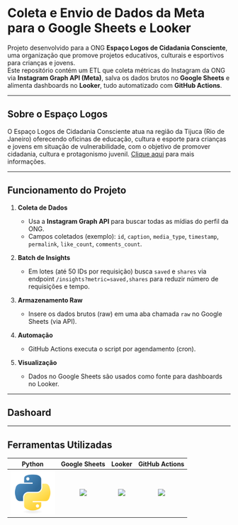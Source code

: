# Coleta e Envio de Dados da Meta para o Google Sheets e Looker

Projeto desenvolvido para a ONG **Espaço Logos de Cidadania Consciente**, uma organização que promove projetos educativos, culturais e esportivos para crianças e jovens.  
Este repositório contém um ETL que coleta métricas do Instagram da ONG via **Instagram Graph API (Meta)**, salva os dados brutos no **Google Sheets** e alimenta dashboards no **Looker**, tudo automatizado com **GitHub Actions**.

---

## Sobre o Espaço Logos

O Espaço Logos de Cidadania Consciente atua na região da Tijuca (Rio de Janeiro) oferecendo oficinas de educação, cultura e esporte para crianças e jovens em situação de vulnerabilidade, com o objetivo de promover cidadania, cultura e protagonismo juvenil. [Clique aqui](https://espacologos.org.br/) para mais informações.

---

## Funcionamento do Projeto

1. **Coleta de Dados**  
   - Usa a **Instagram Graph API** para buscar todas as mídias do perfil da ONG.  
   - Campos coletados (exemplo): `id`, `caption`, `media_type`, `timestamp`, `permalink`, `like_count`, `comments_count`.

2. **Batch de Insights**  
   - Em lotes (até 50 IDs por requisição) busca `saved` e `shares` via endpoint `/insights?metric=saved,shares` para reduzir número de requisições e tempo.

3. **Armazenamento Raw**  
   - Insere os dados brutos (raw) em uma aba chamada `raw` no Google Sheets (via API).

4. **Automação**  
   - GitHub Actions executa o script por agendamento (cron).

5. **Visualização**  
   - Dados no Google Sheets são usados como fonte para dashboards no Looker.

---

## Dashoard 

---

## Ferramentas Utilizadas

| Python | Google Sheets | Looker | GitHub Actions |
| :----: | :-----------: | :----: | :------------: |
| <img src="https://raw.githubusercontent.com/devicons/devicon/master/icons/python/python-original.svg" width="100"> | <img src="https://upload.wikimedia.org/wikipedia/commons/3/30/Google_Sheets_logo_%282014-2020%29.svg" width="50"> | <img src="https://www.svgrepo.com/show/354012/looker-icon.svg" width="80"> | <img src="https://icon.icepanel.io/Technology/svg/GitHub-Actions.svg" width="80"> |
